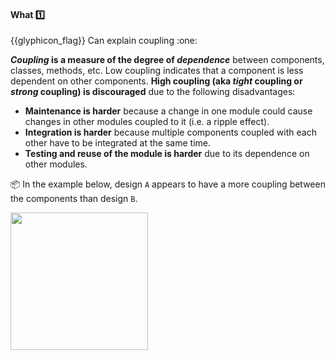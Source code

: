 <div id="title">

#### What :one:

</div>
<span id="outcomes">{{glyphicon_flag}} Can explain coupling :one:</span>

<div id="body">

**_Coupling_ is a measure of the degree of _dependence_** between components, classes, methods, etc. Low coupling indicates that a component is less dependent on other components. **High coupling (aka _tight_ coupling or _strong_ coupling) is discouraged** due to the following disadvantages:

* **Maintenance is harder** because a change in one module could cause changes in other modules coupled to it (i.e. a ripple effect).
* **Integration is harder** because multiple components coupled with each other have to be integrated at the same time.
* **Testing and reuse of the module is harder** due to its dependence on other modules.

<tip-box>

:package: In the example below, design `A` appears to have a more coupling between the components than design `B`.

<img src="{{baseUrl}}/designFundamentals/coupling/what/images/playerPuzzleManager.png" height="220" />
<p/>

</tip-box>
</div>
<div id="extras">

<include src="exercises.md" />

</div>